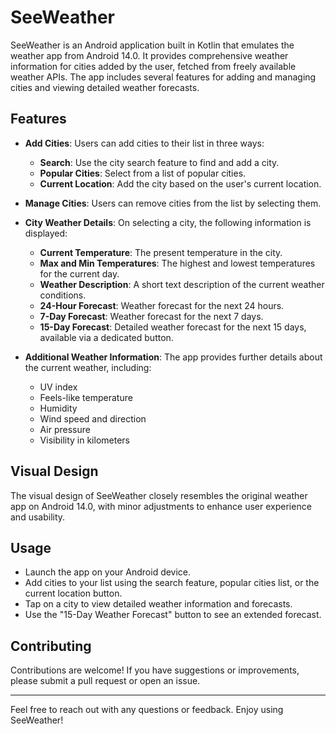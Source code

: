 # SeeWeather

SeeWeather is an Android application built in Kotlin that emulates the weather app from Android 14.0. It provides comprehensive weather information for cities added by the user, fetched from freely available weather APIs. The app includes several features for adding and managing cities and viewing detailed weather forecasts.

## Features

- **Add Cities**: Users can add cities to their list in three ways:
  - **Search**: Use the city search feature to find and add a city.
  - **Popular Cities**: Select from a list of popular cities.
  - **Current Location**: Add the city based on the user's current location.
  
- **Manage Cities**: Users can remove cities from the list by selecting them.

- **City Weather Details**: On selecting a city, the following information is displayed:
  - **Current Temperature**: The present temperature in the city.
  - **Max and Min Temperatures**: The highest and lowest temperatures for the current day.
  - **Weather Description**: A short text description of the current weather conditions.
  - **24-Hour Forecast**: Weather forecast for the next 24 hours.
  - **7-Day Forecast**: Weather forecast for the next 7 days.
  - **15-Day Forecast**: Detailed weather forecast for the next 15 days, available via a dedicated button.

- **Additional Weather Information**: The app provides further details about the current weather, including:
  - UV index
  - Feels-like temperature
  - Humidity
  - Wind speed and direction
  - Air pressure
  - Visibility in kilometers

## Visual Design

The visual design of SeeWeather closely resembles the original weather app on Android 14.0, with minor adjustments to enhance user experience and usability.

## Usage

- Launch the app on your Android device.
- Add cities to your list using the search feature, popular cities list, or the current location button.
- Tap on a city to view detailed weather information and forecasts.
- Use the "15-Day Weather Forecast" button to see an extended forecast.

## Contributing

Contributions are welcome! If you have suggestions or improvements, please submit a pull request or open an issue.

---

Feel free to reach out with any questions or feedback. Enjoy using SeeWeather!

